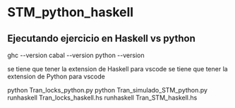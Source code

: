 # STM_python_haskell

## Ejecutando ejercicio en Haskell vs python

ghc --version
cabal --version
python --version

se tiene que tener la extension de Haskell para vscode
se tiene que tener la extension de Python para vscode

python Tran_locks_python.py
python Tran_simulado_STM_python.py
runhaskell Tran_locks_haskell.hs
runhaskell Tran_STM_haskell.hs

